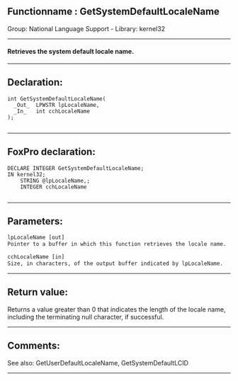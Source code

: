 <link rel="stylesheet" type="text/css" href="../../css/win32api.css">  
<link rel="stylesheet" href="https://cdnjs.cloudflare.com/ajax/libs/font-awesome/4.7.0/css/font-awesome.min.css">

## Functionname : GetSystemDefaultLocaleName
Group: National Language Support - Library: kernel32    
***  


#### Retrieves the system default locale name.
***  


## Declaration:
```foxpro  
int GetSystemDefaultLocaleName(
  _Out_  LPWSTR lpLocaleName,
  _In_   int cchLocaleName
);
  
```  
***  


## FoxPro declaration:
```foxpro  
DECLARE INTEGER GetSystemDefaultLocaleName;
IN kernel32;
	STRING @lpLocaleName,;
	INTEGER cchLocaleName
  
```  
***  


## Parameters:
```txt  
lpLocaleName [out]
Pointer to a buffer in which this function retrieves the locale name.

cchLocaleName [in]
Size, in characters, of the output buffer indicated by lpLocaleName.  
```  
***  


## Return value:
Returns a value greater than 0 that indicates the length of the locale name, including the terminating null character, if successful.  
***  


## Comments:
See also: GetUserDefaultLocaleName, GetSystemDefaultLCID   
  
***  

